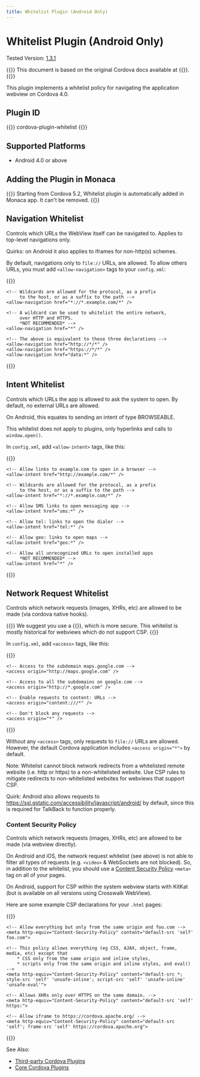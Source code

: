 ```yaml
---
title: Whitelist Plugin (Android Only)
---
```


# Whitelist Plugin (Android Only)

Tested Version: [1.3.1](https://github.com/apache/cordova-plugin-whitelist/releases/tag/1.3.1)

{{<note>}}
This document is based on the original Cordova docs available at {{<link title="Cordova Docs" href="https://github.com/apache/cordova-plugin-whitelist">}}.
{{</note>}}

This plugin implements a whitelist policy for navigating the application
webview on Cordova 4.0.

Plugin ID
---------

{{<syntax>}}
cordova-plugin-whitelist
{{</syntax>}}

Supported Platforms
-------------------

-   Android 4.0 or above

Adding the Plugin in Monaca
---------------------------

{{<note>}}
Starting from Cordova 5.2, Whitelist plugin is automatically added in
Monaca app. It can't be removed.
{{</note>}}

Navigation Whitelist
--------------------

Controls which URLs the WebView itself can be navigated to. Applies to
top-level navigations only.

Quirks: on Android it also applies to iframes for non-http(s) schemes.

By default, navigations only to `file://` URLs, are allowed. To allow
others URLs, you must add `<allow-navigation>` tags to your
`config.xml`:

{{<highlight xml>}}
    <!-- Allow links to example.com -->
    <allow-navigation href="http://example.com/*" />

    <!-- Wildcards are allowed for the protocol, as a prefix
         to the host, or as a suffix to the path -->
    <allow-navigation href="*://*.example.com/*" />

    <!-- A wildcard can be used to whitelist the entire network,
         over HTTP and HTTPS.
         *NOT RECOMMENDED* -->
    <allow-navigation href="*" />

    <!-- The above is equivalent to these three declarations -->
    <allow-navigation href="http://*/*" />
    <allow-navigation href="https://*/*" />
    <allow-navigation href="data:*" />
{{</highlight>}}

Intent Whitelist
----------------

Controls which URLs the app is allowed to ask the system to open. By
default, no external URLs are allowed.

On Android, this equates to sending an intent of type BROWSEABLE.

This whitelist does not apply to plugins, only hyperlinks and calls to
`window.open()`.

In `config.xml`, add `<allow-intent>` tags, like this:

{{<highlight xml>}}
    <!-- Allow links to web pages to open in a browser -->
    <allow-intent href="http://*/*" />
    <allow-intent href="https://*/*" />

    <!-- Allow links to example.com to open in a browser -->
    <allow-intent href="http://example.com/*" />

    <!-- Wildcards are allowed for the protocol, as a prefix
         to the host, or as a suffix to the path -->
    <allow-intent href="*://*.example.com/*" />

    <!-- Allow SMS links to open messaging app -->
    <allow-intent href="sms:*" />

    <!-- Allow tel: links to open the dialer -->
    <allow-intent href="tel:*" />

    <!-- Allow geo: links to open maps -->
    <allow-intent href="geo:*" />

    <!-- Allow all unrecognized URLs to open installed apps
         *NOT RECOMMENDED* -->
    <allow-intent href="*" />
{{</highlight>}}

Network Request Whitelist
-------------------------

Controls which network requests (images, XHRs, etc) are allowed to be
made (via cordova native hooks).

{{<note>}}
We suggest you use a {{<link title="Content Security Policy" href="#content-security-policy">}}, which is more
secure. This whitelist is mostly historical for webviews which do not
support CSP.
{{</note>}}

In `config.xml`, add `<access>` tags, like this:

{{<highlight xml>}}
    <!-- Allow images, xhrs, etc. to google.com -->
    <access origin="http://google.com" />
    <access origin="https://google.com" />

    <!-- Access to the subdomain maps.google.com -->
    <access origin="http://maps.google.com" />

    <!-- Access to all the subdomains on google.com -->
    <access origin="http://*.google.com" />

    <!-- Enable requests to content: URLs -->
    <access origin="content:///*" />

    <!-- Don't block any requests -->
    <access origin="*" />
{{</highlight>}}

Without any `<access>` tags, only requests to `file://` URLs are
allowed. However, the default Cordova application includes
`<access origin="*">` by default.

Note: Whitelist cannot block network redirects from a whitelisted remote
website (i.e. http or https) to a non-whitelisted website. Use CSP rules
to mitigate redirects to non-whitelisted websites for webviews that
support CSP.

Quirk: Android also allows requests to
<https://ssl.gstatic.com/accessibility/javascript/android/> by default,
since this is required for TalkBack to function properly.

### Content Security Policy

Controls which network requests (images, XHRs, etc) are allowed to be
made (via webview directly).

On Android and iOS, the network request whitelist (see above) is not
able to filter all types of requests (e.g. `<video>` & WebSockets are
not blocked). So, in addition to the whitelist, you should use a
[Content Security Policy](http://content-security-policy.com/) `<meta>`
tag on all of your pages.

On Android, support for CSP within the system webview starts with KitKat
(but is available on all versions using Crosswalk WebView).

Here are some example CSP declarations for your `.html` pages:

{{<highlight xml>}}
    <!-- Good default declaration:
        * gap: is required only on iOS (when using UIWebView) and is needed for JS->native communication
        * https://ssl.gstatic.com is required only on Android and is needed for TalkBack to function properly
        * Disables use of eval() and inline scripts in order to mitigate risk of XSS vulnerabilities. To change this:
            * Enable inline JS: add 'unsafe-inline' to default-src
            * Enable eval(): add 'unsafe-eval' to default-src
    -->
    <meta http-equiv="Content-Security-Policy" content="default-src 'self' data: gap: https://ssl.gstatic.com; style-src 'self' 'unsafe-inline'; media-src *">

    <!-- Allow everything but only from the same origin and foo.com -->
    <meta http-equiv="Content-Security-Policy" content="default-src 'self' foo.com">

    <!-- This policy allows everything (eg CSS, AJAX, object, frame, media, etc) except that
        * CSS only from the same origin and inline styles,
        * scripts only from the same origin and inline styles, and eval()
    -->
    <meta http-equiv="Content-Security-Policy" content="default-src *; style-src 'self' 'unsafe-inline'; script-src 'self' 'unsafe-inline' 'unsafe-eval'">

    <!-- Allows XHRs only over HTTPS on the same domain. -->
    <meta http-equiv="Content-Security-Policy" content="default-src 'self' https:">

    <!-- Allow iframe to https://cordova.apache.org/ -->
    <meta http-equiv="Content-Security-Policy" content="default-src 'self'; frame-src 'self' https://cordova.apache.org">
{{</highlight>}}

See Also:

- [Third-party Cordova Plugins](../../third_party_phonegap)
- [Core Cordova Plugins](../../cordova_6.5)